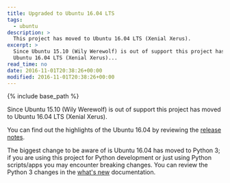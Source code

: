 ```yaml
---
title: Upgraded to Ubuntu 16.04 LTS
tags:
  - ubuntu
description: >
  This project has moved to Ubuntu 16.04 LTS (Xenial Xerus).
excerpt: >
  Since Ubuntu 15.10 (Wily Werewolf) is out of support this project has moved to
  Ubuntu 16.04 LTS (Xenial Xerus)...
read_time: no
date: 2016-11-01T20:38:26+00:00
modified: 2016-11-01T20:38:26+00:00
---
```


{% include base_path %}

Since Ubuntu 15.10 (Wily Werewolf) is out of support this project has moved to
Ubuntu 16.04 LTS (Xenial Xerus).

You can find out the highlights of the Ubuntu 16.04 by reviewing the
[release notes](https://wiki.ubuntu.com/XenialXerus/ReleaseNotes).

The biggest change to be aware of is Ubuntu 16.04 has moved to Python 3; if you
are using this project for Python development or just using Python scripts/apps
you may encounter breaking changes. You can review the Python 3 changes in the
[what's new](https://docs.python.org/3.0/whatsnew/3.0.html) documentation.

